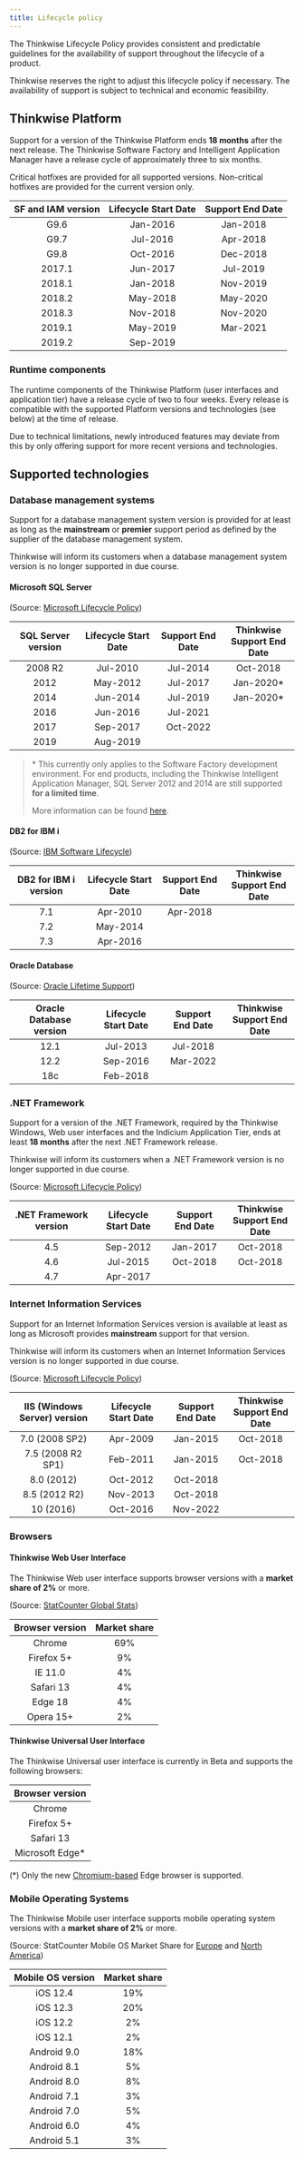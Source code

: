 ```yaml
---
title: Lifecycle policy
---
```


The Thinkwise Lifecycle Policy provides consistent and predictable guidelines for the availability of support throughout the lifecycle of a product.

Thinkwise reserves the right to adjust this lifecycle policy if necessary. The availability of support is subject to technical and economic feasibility.

## Thinkwise Platform

Support for a version of the Thinkwise Platform ends **18 months** after the next release. The Thinkwise Software Factory and Intelligent Application Manager have a release cycle of approximately three to six months.

Critical hotfixes are provided for all supported versions. Non-critical hotfixes are provided for the current version only.

| **SF and IAM version** | **Lifecycle Start Date** | **Support End Date** |
| :--------------------: | :----------------------: | :------------------: |
|          G9.6          |         Jan-2016         |       Jan-2018       |
|          G9.7          |         Jul-2016         |       Apr-2018       |
|          G9.8          |         Oct-2016         |       Dec-2018       |
|         2017.1         |         Jun-2017         |       Jul-2019       |
|         2018.1         |         Jan-2018         |       Nov-2019       |
|         2018.2         |         May-2018         |       May-2020       |
|         2018.3         |         Nov-2018         |       Nov-2020       |
|         2019.1         |         May-2019         |       Mar-2021       |
|         2019.2         |         Sep-2019         |                      |

### Runtime components

The runtime components of the Thinkwise Platform (user interfaces and application tier) have a release cycle of two to four weeks. Every release is compatible with the supported Platform versions and technologies (see below) at the time of release.

Due to technical limitations, newly introduced features may deviate from this by only offering support for more recent versions and technologies.

## Supported technologies

### Database management systems

Support for a database management system version is provided for at least as long as the **mainstream** or **premier** support period as defined by the supplier of the database management system.

Thinkwise will inform its customers when a database management system version is no longer supported in due course.

#### Microsoft SQL Server

(Source: [Microsoft Lifecycle Policy](https://support.microsoft.com/en-us/hub/4095338/microsoft-lifecycle-policy))

| **SQL Server version** | **Lifecycle Start Date** | **Support End Date** | Thinkwise<br>Support End Date |
| :--------------------: | :----------------------: | :------------------: | :---------------------------: |
|        2008 R2         |         Jul-2010         |       Jul-2014       |           Oct-2018            |
|          2012          |         May-2012         |       Jul-2017       |          Jan-2020\*           |
|          2014          |         Jun-2014         |       Jul-2019       |          Jan-2020\*           |
|          2016          |         Jun-2016         |       Jul-2021       |                               |
|          2017          |         Sep-2017         |       Oct-2022       |                               |
|          2019          |         Aug-2019         |                      |                               |

> \* This currently only applies to the Software Factory development environment.
> For end products, including the Thinkwise Intelligent Application Manager, SQL Server 2012 and 2014 are still supported **for a limited time**.
>
> More information can be found [here](https://community.thinkwisesoftware.com/blogs-21/end-of-sql-server-2012-2014-support-820).

#### DB2 for IBM i

(Source: [IBM Software Lifecycle](https://www-01.ibm.com/software/support/lifecycleapp/PLCSearch.wss?q=%22ibm+i%22))

| **DB2 for IBM i version** | **Lifecycle Start Date** | **Support End Date** | Thinkwise<br>Support End Date |
| :-----------------------: | :----------------------: | :------------------: | :---------------------------: |
|            7.1            |         Apr-2010         |       Apr-2018       |                               |
|            7.2            |         May-2014         |                      |                               |
|            7.3            |         Apr-2016         |                      |                               |

#### Oracle Database

(Source: [Oracle Lifetime Support](http://www.oracle.com/us/support/library/lsp-tech-chart-069290.pdf))

| **Oracle Database version** | **Lifecycle Start Date** | **Support End Date** | Thinkwise<br>Support End Date |
| :-------------------------: | :----------------------: | :------------------: | :---------------------------: |
|            12.1             |         Jul-2013         |       Jul-2018       |                               |
|            12.2             |         Sep-2016         |       Mar-2022       |                               |
|             18c             |         Feb-2018         |                      |                               |

### .NET Framework

Support for a version of the .NET Framework, required by the Thinkwise Windows, Web user interfaces and the Indicium Application Tier, ends at least **18 months** after the next .NET Framework release.

Thinkwise will inform its customers when a .NET Framework version is no longer supported in due course.

(Source: [Microsoft Lifecycle Policy](https://support.microsoft.com/en-us/hub/4095338/microsoft-lifecycle-policy))

| **.NET Framework version** | **Lifecycle Start Date** | **Support End Date** | Thinkwise<br>Support End Date |
| :------------------------: | :----------------------: | :------------------: | :---------------------------: |
|            4.5             |         Sep-2012         |       Jan-2017       |           Oct-2018            |
|            4.6             |         Jul-2015         |       Oct-2018       |           Oct-2018            |
|            4.7             |         Apr-2017         |                      |                               |

### Internet Information Services

Support for an Internet Information Services version is available at least as long as Microsoft provides **mainstream** support for that version.

Thinkwise will inform its customers when an Internet Information Services version is no longer supported in due course.

(Source: [Microsoft Lifecycle Policy](https://support.microsoft.com/en-us/hub/4095338/microsoft-lifecycle-policy))

| **IIS (Windows Server) version** | **Lifecycle Start Date** | **Support End Date** | Thinkwise<br>Support End Date |
| :------------------------------: | :----------------------: | :------------------: | :---------------------------: |
|          7.0 (2008 SP2)          |         Apr-2009         |       Jan-2015       |           Oct-2018            |
|        7.5 (2008 R2 SP1)         |         Feb-2011         |       Jan-2015       |           Oct-2018            |
|            8.0 (2012)            |         Oct-2012         |       Oct-2018       |                               |
|          8.5 (2012 R2)           |         Nov-2013         |       Oct-2018       |                               |
|            10 (2016)             |         Oct-2016         |       Nov-2022       |                               |

### Browsers

#### Thinkwise Web User Interface

The Thinkwise Web user interface supports browser versions with a **market share of 2%** or more.

(Source: [StatCounter Global Stats](http://gs.statcounter.com/browser-version-partially-combined-market-share/desktop/worldwide/#monthly-201908-201908-bar))

| **Browser version** | **Market share** |
| :-----------------: | :--------------: |
|       Chrome        |       69%        |
|     Firefox 5+      |        9%        |
|       IE 11.0       |        4%        |
|      Safari 13      |        4%        |
|       Edge 18       |        4%        |
|      Opera 15+      |        2%        |

#### Thinkwise Universal User Interface

The Thinkwise Universal user interface is currently in Beta and supports the following browsers:

| **Browser version** |
| :-----------------: |
|       Chrome        |
|     Firefox 5+      |
|      Safari 13      |
|  Microsoft Edge\*   |

(\*) Only the new [Chromium-based](https://go.microsoft.com/fwlink/?linkid=2069324&Channel=Stable&language=en) Edge browser is supported.

### Mobile Operating Systems

The Thinkwise Mobile user interface supports mobile operating system versions with a **market share of 2%** or more.

(Source: StatCounter Mobile OS Market Share for [Europe](http://gs.statcounter.com/os-market-share/mobile-tablet/europe/#monthly-201908-201908-bar)
and [North America](https://gs.statcounter.com/os-market-share/mobile-tablet/north-america/#monthly-201908-201908-bar))

| **Mobile OS version** | **Market share** |
| :-------------------: | :--------------: |
|       iOS 12.4        |       19%        |
|       iOS 12.3        |       20%        |
|       iOS 12.2        |        2%        |
|       iOS 12.1        |        2%        |
|      Android 9.0      |       18%        |
|      Android 8.1      |        5%        |
|      Android 8.0      |        8%        |
|      Android 7.1      |        3%        |
|      Android 7.0      |        5%        |
|      Android 6.0      |        4%        |
|      Android 5.1      |        3%        |
